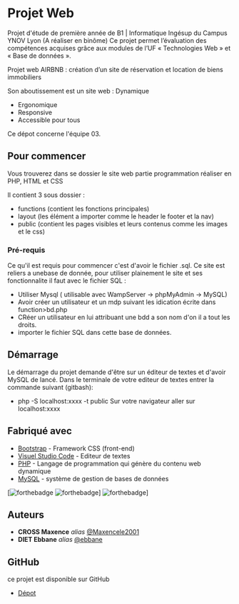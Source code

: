 # Projet Web

Projet d'étude de première année de B1 | Informatique Ingésup du Campus YNOV Lyon (A réaliser en binôme)
Ce projet permet l’évaluation des compétences acquises grâce aux modules de l’UF « Technologies Web » et « Base de données ».

Projet web AIRBNB : création d’un site de réservation et location de biens immobiliers

Son aboutissement est un site web :
Dynamique
- Ergonomique
- Responsive
- Accessible pour tous 

Ce dépot concerne l'équipe 03.


## Pour commencer

Vous trouverez dans se dossier le site web partie programmation réaliser en PHP, HTML et CSS

Il contient 3 sous dossier :

- functions (contient les fonctions principales)
- layout (les élément a importer comme le header le footer et la nav)
- public (contient les pages visibles et leurs contenus comme les images et le css)

### Pré-requis

Ce qu'il est requis pour commencer c'est d'avoir le fichier .sql. Ce site est reliers a unebase de donnée, pour utiliser plainement le site et ses fonctionnalite il faut avec le fichier SQL :

- Utiliser Mysql ( utilisable avec WampServer -> phpMyAdmin -> MySQL)
- Avoir créer un utilisateur et un mdp suivant les idication écrite dans function>bd.php
- CRéer un utilisateur en lui attribuant une bdd a son nom d'on il a tout les droits.
- importer le fichier SQL dans cette base de données.


## Démarrage

Le démarrage du projet demande d'être sur un éditeur de textes et d'avoir MySQL de lancé.
Dans le terminale de votre editeur de textes entrer la commande suivant (gitbash):
   - php -S localhost:xxxx -t public
Sur votre navigateur aller sur localhost:xxxx 


## Fabriqué avec


* [Bootstrap](https://getbootstrap.com/) - Framework CSS (front-end)
* [Visuel Studio Code](https://code.visualstudio.com/) - Editeur de textes
* [PHP](https://www.php.net/) - Langage de programmation qui génère du contenu web dynamique
* [MySQL](https://www.mysql.com/fr/) - système de gestion de bases de données

[![forthebadge](https://forthebadge.com/images/badges/made-with-javascript.svg) ![forthebadge](https://forthebadge.com/images/badges/uses-html.svg)]
![forthebadge](https://forthebadge.com/images/badges/uses-css.svg)]

## Auteurs

* **CROSS Maxence** _alias_ [@Maxencele2001](https://github.com/maxencele2001)
* **DIET Ebbane** _alias_ [@ebbane](https://github.com/ebbane)

## GitHub

ce projet est disponible sur GitHub

* [Dépot](https://github.com/maxencele2001/Projet-WEB.git)
